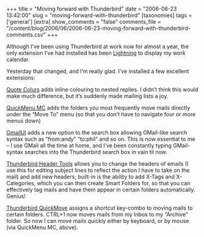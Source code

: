 +++
title = "Moving forward with Thunderbird"
date = "2006-06-23 13:42:00"
slug = "moving-forward-with-thunderbird"
[taxonomies]
tags = ['general']
[extra]
show_comments = "false"
comments_file = "/content/blog/2006/06/2006-06-23-moving-forward-with-thunderbird-comments.csv"
+++

Although I’ve been using Thunderbird at work now for almost a year, the only extension I’ve had installed has been [Lightning](http://wiki.mozilla.org/Calendar:Lightning) to display my work calendar.

Yesterday that changed, and I’m really glad. I’ve installed a few excellent extensions:

[Quote Colurs](http://quotecolors.mozdev.org/) adds inline colouring to nested replies. I didn’t think this would make much difference, but it’s suddenly made mailing lists a joy.

[QuickMenu MC](https://addons.mozilla.org/addon.php?id=1624) adds the folders you most frequently move mails directly under the “Move To” menu (so that you don’t have to navigate four or more menus down)

[GmailUI](http://www.longshot.com/~kmixter/gmailui.html) adds a new option to the search box allowing GMail-like search syntax such as “from:andy” “to:phil” and so on. This is now essential to me – I use GMail all the time at home, and I’ve been constantly typing GMail-syntax searches into the Thunderbird search box in vain til now.

[Thunderbird Header Tools](http://www.supportware.net/mozilla/#ext15) allows you to change the headers of emails (I use this for editing subject lines to reflect the action I have to take on the mail) and add new headers; built-in is the ability to add X-Tags and X-Categories, which you can then create Smart Folders for, so that you can effectively tag mails and have them appear in certain folders automatically. Genius!

[Thunderbird QuickMove](http://www.supportware.net/mozilla/#ext19) assigns a shortcut key-combo to moving mails to certain folders. CTRL+1 now moves mails from my Inbox to my “Archive” folder. So now I can move mails quickly either by keyboard, or by mouse (via QuickMenu MC, above).
